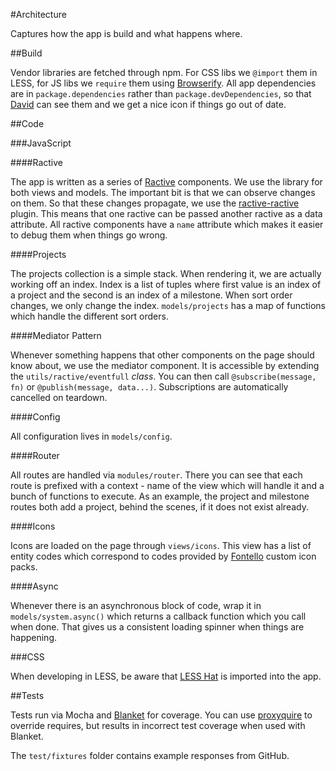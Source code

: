 #Architecture

Captures how the app is build and what happens where.

##Build

Vendor libraries are fetched through npm. For CSS libs we `@import` them in LESS, for JS libs we `require` them using [Browserify](https://github.com/substack/node-browserify). All app dependencies are in `package.dependencies` rather than `package.devDependencies`, so that [David](https://david-dm.org/asm-products/burnchart) can see them and we get a nice icon if things go out of date.

##Code

###JavaScript

####Ractive

The app is written as a series of [Ractive](http://www.ractivejs.org/) components. We use the library for both views and models. The important bit is that we can observe changes on them. So that these changes propagate, we use the [ractive-ractive](https://github.com/rstacruz/ractive-ractive) plugin. This means that one ractive can be passed another ractive as a data attribute. All ractive components have a `name` attribute which makes it easier to debug them when things go wrong.

####Projects

The projects collection is a simple stack. When rendering it, we are actually working off an index. Index is a list of tuples where first value is an index of a project and the second is an index of a milestone. When sort order changes, we only change the index. `models/projects` has a map of functions which handle the different sort orders.

####Mediator Pattern

Whenever something happens that other components on the page should know about, we use the mediator component. It is accessible by extending the `utils/ractive/eventfull` *class*. You can then call `@subscribe(message, fn)` or `@publish(message, data...)`. Subscriptions are automatically cancelled on teardown.

####Config

All configuration lives in `models/config`.

####Router

All routes are handled via `modules/router`. There you can see that each route is prefixed with a context - name of the view which will handle it and a bunch of functions to execute. As an example, the project and milestone routes both add a project, behind the scenes, if it does not exist already.

####Icons

Icons are loaded on the page through `views/icons`. This view has a list of entity codes which correspond to codes provided by [Fontello](http://fontello.com) custom icon packs.

####Async

Whenever there is an asynchronous block of code, wrap it in `models/system.async()` which returns a callback function which you call when done. That gives us a consistent loading spinner when things are happening.

###CSS

When developing in LESS, be aware that [LESS Hat](http://lesshat.madebysource.com/) is imported into the app.

##Tests

Tests run via Mocha and [Blanket](http://blanketjs.org/) for coverage. You can use [proxyquire](https://github.com/thlorenz/proxyquire) to override requires, but results in incorrect test coverage when used with Blanket.

The `test/fixtures` folder contains example responses from GitHub.
